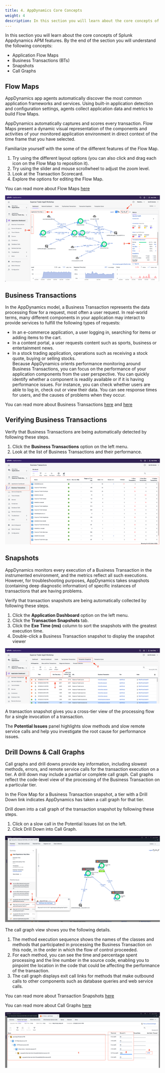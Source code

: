 ```yaml
---
title: 4. AppDynamics Core Concepts
weight: 4
description: In this section you will learn about the core concepts of Splunk Appdynamics APM features 
---
```


In this section you will learn about the core concepts of Splunk Appdynamics APM features. By the end of the section you will understand the following concepts:

- Application Flow Maps
- Business Transactions (BTs)
- Snapshots
- Call Graphs

## Flow Maps

AppDynamics app agents automatically discover the most common application frameworks and services. Using built-in application detection and configuration settings, agents collect application data and metrics to build Flow Maps.

AppDynamics automatically captures and scores every transaction. Flow Maps present a dynamic visual representation of the components and activities of your monitored application environment in direct context of the time frame that you have selected.

Familiarize yourself with the some of the different features of the Flow Map.

1. Try using the different layout options (you can also click and drag each icon on the Flow Map to reposition it).
2. Try using the slider and mouse scrollwheel to adjust the zoom level.
3. Look at the Transaction Scorecard.
4. Explore the options for editing the Flow Map.

You can read more about Flow Maps [here](https://help.splunk.com/en/appdynamics-saas/application-performance-monitoring/25.7.0/business-applications/flow-maps/flow-map-overview)  

![Flow Map Components](images/FlowMapComponents.png)  

## Business Transactions  

In the AppDynamics model, a Business Transaction represents the data processing flow for a request, most often a user request. In real-world terms, many different components in your application may interact to provide services to fulfill the following types of requests:

- In an e-commerce application, a user logging in, searching for items or adding items to the cart.
- In a content portal, a user requests content such as sports, business or entertainment news.
- In a stock trading application, operations such as receiving a stock quote, buying or selling stocks.  
Because AppDynamics orients performance monitoring around Business Transactions, you can focus on the performance of your application components from the user perspective. You can quickly identify whether a component is readily available or if it is having performance issues. For instance, you can check whether users are able to log in, check out or view their data. You can see response times for users, and the causes of problems when they occur.

You can read more about Business Transactions [here](https://help.splunk.com/en/appdynamics-saas/application-performance-monitoring/25.7.0/overview-of-application-monitoring/business-transactions) and [here](https://help.splunk.com/en/appdynamics-saas/application-performance-monitoring/25.7.0/business-transactions)  

## Verifying Business Transactions

Verify that Business Transactions are being automatically detected by following these steps.

1. Click the **Business Transactions** option on the left menu.
2. Look at the list of Business Transactions and their performance.

![Business Transactions](images/business-transactions.png)  
  
## Snapshots

AppDynamics monitors every execution of a Business Transaction in the instrumented environment, and the metrics reflect all such executions. However, for troubleshooting purposes, AppDynamics takes snapshots (containing deep diagnostic information) of specific instances of transactions that are having problems.

Verify that transaction snapshots are being automatically collected by following these steps.

1. Click the **Application Dashboard** option on the left menu.
2. Click the **Transaction Snapshots** tab.
3. Click the **Exe Time (ms)** column to sort the snapshots with the greatest execution time.
4. Double-click a Business Transaction snapshot to display the snapshot viewer  
  
![Snapshots](images/snapshots.png)  

A transaction snapshot gives you a cross-tier view of the processing flow for a single invocation of a transaction.

The **Potential Issues** panel highlights slow methods and slow remote service calls and help you investigate the root cause for performance issues.  

## Drill Downs & Call Graphs

Call graphs and drill downs provide key information, including slowest methods, errors, and remote service calls for the transaction execution on a tier. A drill down may include a partial or complete call graph. Call graphs reflect the code-level view of the processing of the Business Transaction on a particular tier.
  
In the Flow Map for a Business Transaction snapshot, a tier with a Drill Down link indicates AppDynamics has taken a call graph for that tier.
  
Drill down into a call graph of the transaction snapshot by following these steps.
  
1. Click on a slow call in the Potential Issues list on the left.
2. Click Drill Down into Call Graph.

![Snapshot Drill Down](images/SnapShotDrillDown.png)  
  
The call graph view shows you the following details.

1. The method execution sequence shows the names of the classes and methods that participated in processing the Business Transaction on this node, in the order in which the flow of control proceeded.
2. For each method, you can see the time and percentage spent processing and the line number in the source code, enabling you to pinpoint the location in the code that could be affecting the performance of the transaction.
3. The call graph displays exit call links for methods that make outbound calls to other components such as database queries and web service calls.

You can read more about Transaction Snapshots [here](https://help.splunk.com/en/appdynamics-saas/application-performance-monitoring/25.7.0/business-transactions/troubleshoot-business-transaction-performance-with-transaction-snapshots)

You can read more about Call Graphs [here](https://help.splunk.com/en/appdynamics-saas/application-performance-monitoring/25.7.0/business-transactions/troubleshoot-business-transaction-performance-with-transaction-snapshots/call-graphs)  
  
![Call Graph](images/call-graph.png)  
